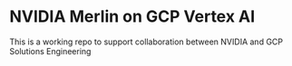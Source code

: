 # NVIDIA Merlin on GCP Vertex AI

This is a working repo to support collaboration between NVIDIA and GCP Solutions Engineering


```
